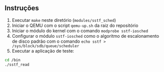 ## Instruções

1. Executar `make` neste diretório (`modules/sstf_sched`)
2. Iniciar o QEMU com o script `qemu-up.sh` da raiz do repositório
3. Iniciar o módulo do kernel com o comando `modprobe sstf-iosched`
4. Configurar o módulo `sstf-iosched` como o algoritmo de escalonamento de disco padrão com o comando `echo sstf > /sys/block/sdb/queue/scheduler`
5. Executar a aplicação de teste:

```bash
cd /bin
./sstf_read
```
